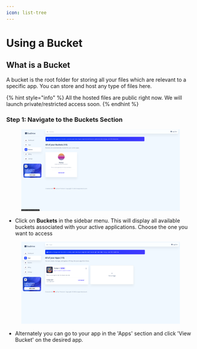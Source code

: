 ```yaml
---
icon: list-tree
---
```


# Using a Bucket

## What is a Bucket

A bucket is the root folder for storing all your files which are relevant to a specific app. You can store and host any type of files here.

{% hint style="info" %}
All the hosted files are public right now. We will launch private/restricted access soon.
{% endhint %}

### Step 1: Navigate to the Buckets Section

<figure><img src="../../.gitbook/assets/Screenshot 2024-09-13 at 9.30.45 PM.png" alt=""><figcaption></figcaption></figure>

* Click on **Buckets** in the sidebar menu. This will display all available buckets associated with your active applications. Choose the one you want to access

<figure><img src="../../.gitbook/assets/Screenshot 2024-09-13 at 9.30.22 PM.png" alt=""><figcaption></figcaption></figure>

* Alternately you can go to your app in the 'Apps' section and click 'View Bucket' on the desired app.

